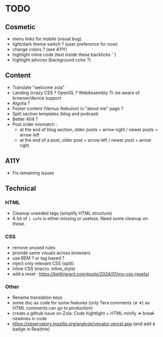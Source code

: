 # TODO

## Cosmetic

- menu links for mobile (visual bug)
- light/dark theme switch ? (user preference for now)
- change colors ? (see A11Y)
- highlight inline code (text inside these backticks ``)
- highlight advices (background color ?)

## Content

- Translate "welcome zola"
- Landing (crazy CSS ? OpenGL ? WebAssembly ?): be aware of browser/device support
- Algolia ?
- Footer content (Versus Nebulon) in "about me" page ?
- Split section templates (blog and podcast)
- Better 404 ?
- Post order mismatch :
  - at the end of blog section, older posts = arrow right / newer posts = arrow left
  - at the end of a post, older post = arrow left / newer post = arrow right

## A11Y

- Fix remaining issues

## Technical

### HTML

- Cleanup uneeded tags (simplify HTML structure)
- A lot of `| safe` is either missing or useless. Need some cleanup on these.

### CSS

- remove unused rules
- provide same visuals across browsers
- use BEM ? or tag based ?
- inject only relevant CSS (split)
- inline CSS (macro: inline_style)
- add a reset : <https://keithjgrant.com/posts/2024/01/my-css-resets/>

### Other

- Rename translation keys
- some doc as code for some features (only Tera comments `{# #}` as HTML comments can go to production)
- create a github issue on Zola: Code hightlight + HTML minify => break newlines in code
- <https://observatory.mozilla.org/analyze/venator.vercel.app> (and add a badge in Readme)

